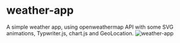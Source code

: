 # weather-app
A simple weather app, using openweathermap API with some SVG animations, Typwriter.js, chart.js and GeoLocation.
![weather-app](https://user-images.githubusercontent.com/53702223/115155843-ef3e6080-a081-11eb-911f-cf6b5c2270ad.png)

